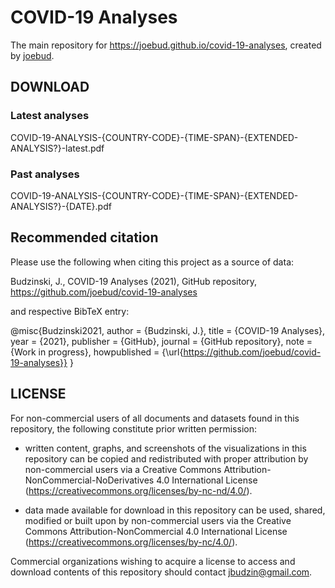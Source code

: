 # COVID-19 Analyses

The main   repository for <a href="https://joebud.github.io/covid-19-analyses" target="_blank">https://joebud.github.io/covid-19-analyses</a>, created by  [joebud](https://joebud.github.io/).



## DOWNLOAD

### Latest analyses

COVID-19-ANALYSIS-{COUNTRY-CODE}-{TIME-SPAN}-{EXTENDED-ANALYSIS?}-latest.pdf

### Past analyses

COVID-19-ANALYSIS-{COUNTRY-CODE}-{TIME-SPAN}-{EXTENDED-ANALYSIS?}-{DATE}.pdf


## Recommended citation

Please use the following when citing this project as a source of data:

Budzinski, J., COVID-19 Analyses (2021), GitHub repository, https://github.com/joebud/covid-19-analyses

and respective BibTeX entry:

@misc{Budzinski2021,
  author = {Budzinski, J.},
  title = {COVID-19 Analyses},
  year = {2021},
  publisher = {GitHub},
  journal = {GitHub repository},
  note = {Work in progress},
  howpublished = {\url{https://github.com/joebud/covid-19-analyses}}
}


## LICENSE

For non-commercial users of all documents and datasets found in  this repository, the following constitute prior written permission:

- written content, graphs, and screenshots of the visualizations in  this repository can be copied and redistributed with proper attribution by non-commercial users via a Creative Commons Attribution-NonCommercial-NoDerivatives 4.0 International License (https://creativecommons.org/licenses/by-nc-nd/4.0/).
      
- data made available for download in  this repository can be used, shared, modified or built upon by non-commercial users via the Creative Commons Attribution-NonCommercial 4.0 International License (https://creativecommons.org/licenses/by-nc/4.0/).

Commercial organizations wishing to acquire a license to access and download contents of this repository should contact jbudzin@gmail.com.  



